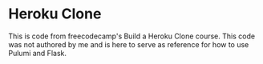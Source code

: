 # Heroku Clone

This is code from freecodecamp's Build a Heroku Clone course. This code was not authored by me and is here to serve as reference for how to use Pulumi and Flask.